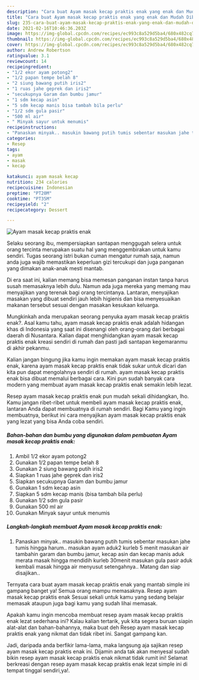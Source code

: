 ```yaml
---
description: "Cara buat Ayam masak kecap praktis enak yang enak dan Mudah Dibuat"
title: "Cara buat Ayam masak kecap praktis enak yang enak dan Mudah Dibuat"
slug: 235-cara-buat-ayam-masak-kecap-praktis-enak-yang-enak-dan-mudah-dibuat
date: 2021-02-16T10:46:36.203Z
image: https://img-global.cpcdn.com/recipes/ec993c8a529d5ba4/680x482cq70/ayam-masak-kecap-praktis-enak-foto-resep-utama.jpg
thumbnail: https://img-global.cpcdn.com/recipes/ec993c8a529d5ba4/680x482cq70/ayam-masak-kecap-praktis-enak-foto-resep-utama.jpg
cover: https://img-global.cpcdn.com/recipes/ec993c8a529d5ba4/680x482cq70/ayam-masak-kecap-praktis-enak-foto-resep-utama.jpg
author: Andrew Robertson
ratingvalue: 3.1
reviewcount: 14
recipeingredient:
- "1/2 ekor ayam potong2"
- "1/2 papan tempe belah 8"
- "2 siung bawang putih iris2"
- "1 ruas jahe geprek dan iris2"
- "secukupnya Garam dan bumbu jamur"
- "1 sdm kecap asin"
- "5 sdm kecap manis bisa tambah bila perlu"
- "1/2 sdm gula pasir"
- "500 ml air"
- " Minyak sayur untuk menumis"
recipeinstructions:
- "Panaskan minyak.. masukin bawang putih tumis sebentar masukan jahe tumis hingga harum.. masukan ayam aduk2 kurleb 5 menit masukan air tambahin garam dan bumbu jamur, kecap asin dan kecap manis aduk merata masak hingga mendidih kurleb 30menit masukan gula pasir aduk kembali masak hingga air menyusut setengahnya.. Matang dan siap disajikan.."
categories:
- Resep
tags:
- ayam
- masak
- kecap

katakunci: ayam masak kecap 
nutrition: 234 calories
recipecuisine: Indonesian
preptime: "PT20M"
cooktime: "PT35M"
recipeyield: "2"
recipecategory: Dessert

---
```



![Ayam masak kecap praktis enak](https://img-global.cpcdn.com/recipes/ec993c8a529d5ba4/680x482cq70/ayam-masak-kecap-praktis-enak-foto-resep-utama.jpg)

Selaku seorang ibu, mempersiapkan santapan menggugah selera untuk orang tercinta merupakan suatu hal yang menggembirakan untuk kamu sendiri. Tugas seorang istri bukan cuman mengatur rumah saja, namun anda juga wajib memastikan keperluan gizi tercukupi dan juga panganan yang dimakan anak-anak mesti mantab.

Di era  saat ini, kalian memang bisa memesan panganan instan tanpa harus susah memasaknya lebih dulu. Namun ada juga mereka yang memang mau menyajikan yang terenak bagi orang tercintanya. Lantaran, menyajikan masakan yang dibuat sendiri jauh lebih higienis dan bisa menyesuaikan makanan tersebut sesuai dengan masakan kesukaan keluarga. 



Mungkinkah anda merupakan seorang penyuka ayam masak kecap praktis enak?. Asal kamu tahu, ayam masak kecap praktis enak adalah hidangan khas di Indonesia yang saat ini disenangi oleh orang-orang dari berbagai daerah di Nusantara. Kalian dapat menghidangkan ayam masak kecap praktis enak kreasi sendiri di rumah dan pasti jadi santapan kegemaranmu di akhir pekanmu.

Kalian jangan bingung jika kamu ingin memakan ayam masak kecap praktis enak, karena ayam masak kecap praktis enak tidak sukar untuk dicari dan kita pun dapat mengolahnya sendiri di rumah. ayam masak kecap praktis enak bisa dibuat memalui berbagai cara. Kini pun sudah banyak cara modern yang membuat ayam masak kecap praktis enak semakin lebih lezat.

Resep ayam masak kecap praktis enak pun mudah sekali dihidangkan, lho. Kamu jangan ribet-ribet untuk membeli ayam masak kecap praktis enak, lantaran Anda dapat membuatnya di rumah sendiri. Bagi Kamu yang ingin membuatnya, berikut ini cara menyajikan ayam masak kecap praktis enak yang lezat yang bisa Anda coba sendiri.

<!--inarticleads1-->

##### Bahan-bahan dan bumbu yang digunakan dalam pembuatan Ayam masak kecap praktis enak:

1. Ambil 1/2 ekor ayam potong2
1. Gunakan 1/2 papan tempe belah 8
1. Gunakan 2 siung bawang putih iris2
1. Siapkan 1 ruas jahe geprek dan iris2
1. Siapkan secukupnya Garam dan bumbu jamur
1. Gunakan 1 sdm kecap asin
1. Siapkan 5 sdm kecap manis (bisa tambah bila perlu)
1. Gunakan 1/2 sdm gula pasir
1. Gunakan 500 ml air
1. Gunakan  Minyak sayur untuk menumis




<!--inarticleads2-->

##### Langkah-langkah membuat Ayam masak kecap praktis enak:

1. Panaskan minyak.. masukin bawang putih tumis sebentar masukan jahe tumis hingga harum.. masukan ayam aduk2 kurleb 5 menit masukan air tambahin garam dan bumbu jamur, kecap asin dan kecap manis aduk merata masak hingga mendidih kurleb 30menit masukan gula pasir aduk kembali masak hingga air menyusut setengahnya.. Matang dan siap disajikan..




Ternyata cara buat ayam masak kecap praktis enak yang mantab simple ini gampang banget ya! Semua orang mampu memasaknya. Resep ayam masak kecap praktis enak Sesuai sekali untuk kamu yang sedang belajar memasak ataupun juga bagi kamu yang sudah lihai memasak.

Apakah kamu ingin mencoba membuat resep ayam masak kecap praktis enak lezat sederhana ini? Kalau kalian tertarik, yuk kita segera buruan siapin alat-alat dan bahan-bahannya, maka buat deh Resep ayam masak kecap praktis enak yang nikmat dan tidak ribet ini. Sangat gampang kan. 

Jadi, daripada anda berfikir lama-lama, maka langsung aja sajikan resep ayam masak kecap praktis enak ini. Dijamin anda tak akan menyesal sudah bikin resep ayam masak kecap praktis enak nikmat tidak rumit ini! Selamat berkreasi dengan resep ayam masak kecap praktis enak lezat simple ini di tempat tinggal sendiri,ya!.

